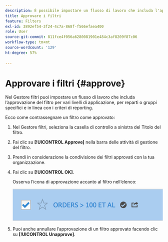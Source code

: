 ```yaml
---
description: È possibile impostare un flusso di lavoro che includa l'approvazione dei filtri per vari livelli di applicazione, per reparti o gruppi specifici e in linea con i criteri di reporting.
title: Approvare i filtri
feature: Filters
exl-id: 3892ef54-3f24-4c7a-868f-f566efaea400
role: User
source-git-commit: 811fce4f056a6280081901e484c3af8209f87c06
workflow-type: tm+mt
source-wordcount: '129'
ht-degree: 57%

---
```


# Approvare i filtri {#approve}

Nel Gestore filtri puoi impostare un flusso di lavoro che includa l’approvazione del filtro per vari livelli di applicazione, per reparti o gruppi specifici e in linea con i criteri di reporting.

Ecco come contrassegnare un filtro come approvato:

1. Nel Gestore filtri, seleziona la casella di controllo a sinistra del Titolo del filtro.

1. Fai clic su **[!UICONTROL Approve]** nella barra delle attività di gestione del filtro.

1. Prendi in considerazione la condivisione dei filtri approvati con la tua organizzazione.

1. Fai clic su **[!UICONTROL OK]**.

   Osserva l’icona di approvazione accanto al filtro nell’elenco:

   ![Gestore filtri che mostra che la condivisione è approvata per gli ordini superiori a 100.](assets/seg_approved.png)

1. Puoi anche annullare l’approvazione di un filtro approvato facendo clic su **[!UICONTROL Unapprove]**.
